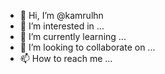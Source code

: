 - 👋 Hi, I’m @kamrulhn
- 👀 I’m interested in ...
- 🌱 I’m currently learning ...
- 💞️ I’m looking to collaborate on ...
- 📫 How to reach me ...

<!---
kamrulhn/kamrulhn is a ✨ special ✨ repository because its `README.md` (this file) appears on your GitHub profile.
You can click the Preview link to take a look at your changes.
--->
